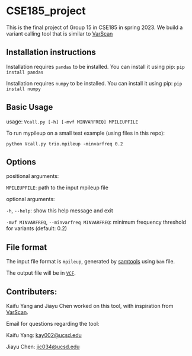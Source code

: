 # CSE185_project

This is the final project of Group 15 in CSE185 in spring 2023. We build a variant calling tool that is similar to [VarScan](https://varscan.sourceforge.net/)

## Installation instructions

Installation requires `pandas` to be installed. You can install it using pip: `pip install pandas`

Installation requires `numpy` to be installed. You can install it using pip: `pip install numpy`

## Basic Usage

usage: `Vcall.py [-h] [-mvf MINVARFREQ] MPILEUPFILE`

To run mypileup on a small test example (using files in this repo):

`python Vcall.py trio.mpileup -minvarfreq 0.2`

## Options

positional arguments:

  `MPILEUPFILE`:           path to the input mpileup file

optional arguments:

  `-h`, `--help`:            show this help message and exit
  
  `-mvf MINVARFREQ`, `--minvarfreq MINVARFREQ`: 
                        minimum frequency threshold for variants (default: 0.2)
                        
## File format

The input file format is `mpileup`, generated by [samtools](http://www.htslib.org/) using `bam` file.

The output file will be in [`VCF`](https://samtools.github.io/hts-specs/VCFv4.2.pdf).

## Contributers:

Kaifu Yang and Jiayu Chen worked on this tool, with inspiration from [VarScan](https://varscan.sourceforge.net/).

Email for questions regarding the tool:

Kaifu Yang: kay002@ucsd.edu

Jiayu Chen: jic034@ucsd.edu
